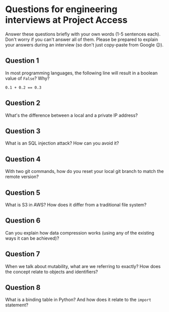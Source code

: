 # Questions for engineering interviews at Project Access

Answer these questions briefly with your own words (1-5 sentences each). Don't worry if you can't answer all of them. Please be prepared to explain your answers during an interview (so don't just copy-paste from Google 😉).


## Question 1

In most programming languages, the following line will result in a boolean value of `False`? Why?
```
0.1 + 0.2 == 0.3
```

## Question 2

What's the difference between a local and a private IP address?

## Question 3

What is an SQL injection attack? How can you avoid it?

## Question 4

With two git commands, how do you reset your local git branch to match the remote version?

## Question 5

What is S3 in AWS? How does it differ from a traditional file system?

## Question 6

Can you explain how data compression works (using any of the existing ways it can be achieved)?

## Question 7

When we talk about mutability, what are we referring to exactly? How does the concept relate to objects and identifiers?

## Question 8

What is a binding table in Python? And how does it relate to the `import` statement?
